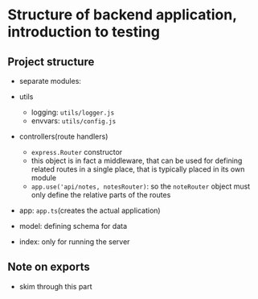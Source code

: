 # Structure of backend application, introduction to testing

## Project structure
- separate modules:
- utils
  - logging: `utils/logger.js`
  - envvars: `utils/config.js`

- controllers(route handlers)
  - `express.Router` constructor
  - this object is in fact a middleware, that can be used for defining related routes in a single place, that is typically placed in its own module
  - `app.use('api/notes, notesRouter)`: so the `noteRouter` object must only define the relative parts of the routes

- app: `app.ts`(creates the actual application)

- model: defining schema for data

- index: only for running the server

## Note on exports
- skim through this part
